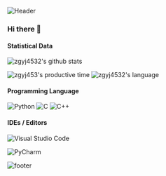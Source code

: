 ![Header](https://capsule-render.vercel.app/api?type=Waving&color=timeGradient&height=200&animation=fadeIn&section=header&text=zgyj4532&fontSize=60)

### Hi there 👋

#### Statistical Data

![zgyj4532's github stats](https://github-readme-stats.vercel.app/api?username=zgyj4532&show_icons=true&title_color=FFFFFF&icon_color=FFFFFF&text_color=FFFFFF&bg_color=ffad86)

![zgyj453's productive time](http://github-profile-summary-cards.vercel.app/api/cards/productive-time?username=zgyj4532&theme=github&utcOffset=8)
![zgyj4532's language](http://github-profile-summary-cards.vercel.app/api/cards/most-commit-language?username=zgyj4532&theme=github)
#### Programming Language

![Python](https://img.shields.io/badge/python-3670A0?style=for-the-badge&logo=python&logoColor=ffdd54)
![C](https://img.shields.io/badge/c-%2300599C.svg?style=for-the-badge&logo=c&logoColor=white)
![C++](https://img.shields.io/badge/c++-%2300599C.svg?style=for-the-badge&logo=c%2B%2B&logoColor=white)
#### IDEs / Editors

![Visual Studio Code](https://img.shields.io/badge/Visual%20Studio%20Code-0078d7.svg?style=for-the-badge&logo=visual-studio-code&logoColor=white)

![PyCharm](https://img.shields.io/badge/pycharm-143?style=for-the-badge&logo=pycharm&logoColor=white&color=black&labelColor=black)



![footer](https://capsule-render.vercel.app/api?section=footer&type=Venom&color=0:FFB7DD,300:A42D00&height=200&animation=fadeIn&section=header&text=The%20End!&fontColor=FFFFFF&fontSize=60&stroke=1C1C1C&strokeWidth=1)
<!--
**zgyj4532/zgyj4532** is a ✨ _special_ ✨ repository because its `README.md` (this file) appears on your GitHub profile.

Here are some ideas to get you started:

- 🔭 I’m currently working on ...
- 🌱 I’m currently learning ...
- 👯 I’m looking to collaborate on ...
- 🤔 I’m looking for help with ...
- 💬 Ask me about ...
- 📫 How to reach me: ...
- 😄 Pronouns: ...
- ⚡ Fun fact: ...
-->
